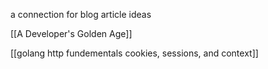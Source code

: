 a connection for blog article ideas

[[A Developer's Golden Age]]

[[golang http fundementals cookies, sessions, and context]]
